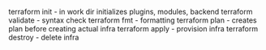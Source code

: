 terraform init - in work dir initializes plugins, modules, backend
terraform validate - syntax check
terraform fmt - formatting
terraform plan - creates plan before creating actual infra
terraform apply - provision infra
terraform destroy - delete infra